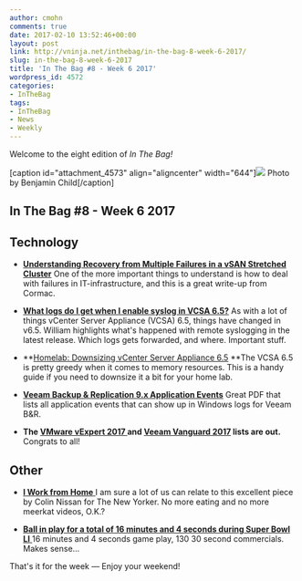 ```yaml
---
author: cmohn
comments: true
date: 2017-02-10 13:52:46+00:00
layout: post
link: http://vninja.net/inthebag/in-the-bag-8-week-6-2017/
slug: in-the-bag-8-week-6-2017
title: 'In The Bag #8 - Week 6 2017'
wordpress_id: 4572
categories:
- InTheBag
tags:
- InTheBag
- News
- Weekly
---
```


Welcome to the eight edition of _In The Bag!_

[caption id="attachment_4573" align="aligncenter" width="644"][![](http://vninja.net/wordpress/wp-content/uploads/2017/02/gwe0dlvd9e0-benjamin-child-644x429.jpg)](https://unsplash.com/@bchild311) Photo by Benjamin Child[/caption]



## In The Bag #8 - Week 6 2017





## Technology






    
  * **[Understanding Recovery from Multiple Failures in a vSAN Stretched Cluster](http://cormachogan.com/2017/02/08/understanding-recovery-multiple-failures-vsan-stretched-cluster/)**
One of the more important things to understand is how to deal with failures in IT-infrastructure, and this is a great write-up from Cormac.

    
  * [**What logs do I get when I enable syslog in VCSA 6.5?**](http://www.virtuallyghetto.com/2017/02/what-logs-do-i-get-when-i-enable-syslog-in-vcsa-6-5.html)
As with a lot of things vCenter Server Appliance (VCSA) 6.5, things have changed in v6.5. William highlights what's happened with remote syslogging in the latest release. Which logs gets forwarded, and where. Important stuff.

    
  * **[Homelab: Downsizing vCenter Server Appliance 6.5](http://www.virten.net/2017/02/homelab-downsizing-vcenter-server-appliance-6-5/)
**The VCSA 6.5 is pretty greedy when it comes to memory resources. This is a handy guide if you need to downsize it a bit for your home lab.

    
  * **[Veeam Backup & Replication 9.x Application Events](https://t.co/cDWffuKRqc)**
Great PDF that lists all application events that can show up in Windows logs for Veeam B&R.

    
  * **The [VMware vExpert 2017 ](https://blogs.vmware.com/vmtn/2017/02/vexpert-2017-award-announcement.html)and [Veeam Vanguard 2017](https://www.veeam.com/vanguard.html) lists are out.** Congrats to all!





## Other






    
  * [**I Work from Home**
](http://www.newyorker.com/humor/daily-shouts/i-work-from-home?mbid=social_twitter)I am sure a lot of us can relate to this excellent piece by Colin Nissan for The New Yorker. No more eating and no more meerkat videos, O.K.?

    
  * [**Ball in play for a total of 16 minutes and 4 seconds during Super Bowl LI**
](https://supplementreviews.com/articles/entertainment/ball-in-play-for-a-total-of-387)16 minutes and 4 seconds game play, 130 30 second commercials. Makes sense...



That's it for the week — Enjoy your weekend!
